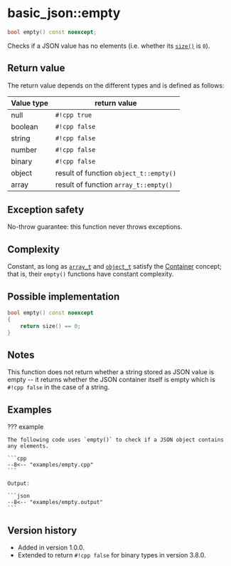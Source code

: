 # basic_json::empty

```cpp
bool empty() const noexcept;
```

Checks if a JSON value has no elements (i.e. whether its [`size()`](size.md) is `0`).
    
## Return value

The return value depends on the different types and is defined as follows:

Value type  | return value
----------- | -------------
null        | `#!cpp true`
boolean     | `#!cpp false`
string      | `#!cpp false`
number      | `#!cpp false`
binary      | `#!cpp false`
object      | result of function `object_t::empty()`
array       | result of function `array_t::empty()`

## Exception safety

No-throw guarantee: this function never throws exceptions.

## Complexity

Constant, as long as [`array_t`](array_t.md) and [`object_t`](object_t.md) satisfy the
[Container](https://en.cppreference.com/w/cpp/named_req/Container) concept; that is, their `empty()` functions have
constant complexity.

## Possible implementation

```cpp
bool empty() const noexcept
{
    return size() == 0;
}
```

## Notes

This function does not return whether a string stored as JSON value is empty -- it returns whether the JSON container
itself is empty which is `#!cpp false` in the case of a string.

## Examples

??? example

    The following code uses `empty()` to check if a JSON object contains any elements.
    
    ```cpp
    --8<-- "examples/empty.cpp"
    ```
    
    Output:
    
    ```json
    --8<-- "examples/empty.output"
    ```

## Version history

- Added in version 1.0.0.
- Extended to return `#!cpp false` for binary types in version 3.8.0.
